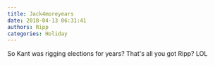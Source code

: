 ```yaml
---
title: Jack4moreyears
date: 2018-04-13 06:31:41
authors: Ripp
categories: Holiday
---
```


 So Kant was rigging elections for years?
That's all you got Ripp?
LOL